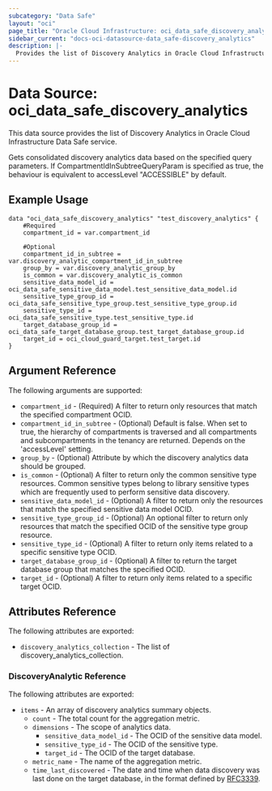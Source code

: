 ```yaml
---
subcategory: "Data Safe"
layout: "oci"
page_title: "Oracle Cloud Infrastructure: oci_data_safe_discovery_analytics"
sidebar_current: "docs-oci-datasource-data_safe-discovery_analytics"
description: |-
  Provides the list of Discovery Analytics in Oracle Cloud Infrastructure Data Safe service
---
```


# Data Source: oci_data_safe_discovery_analytics
This data source provides the list of Discovery Analytics in Oracle Cloud Infrastructure Data Safe service.

Gets consolidated discovery analytics data based on the specified query parameters.
If CompartmentIdInSubtreeQueryParam is specified as true, the behaviour
is equivalent to accessLevel "ACCESSIBLE" by default.


## Example Usage

```hcl
data "oci_data_safe_discovery_analytics" "test_discovery_analytics" {
	#Required
	compartment_id = var.compartment_id

	#Optional
	compartment_id_in_subtree = var.discovery_analytic_compartment_id_in_subtree
	group_by = var.discovery_analytic_group_by
	is_common = var.discovery_analytic_is_common
	sensitive_data_model_id = oci_data_safe_sensitive_data_model.test_sensitive_data_model.id
	sensitive_type_group_id = oci_data_safe_sensitive_type_group.test_sensitive_type_group.id
	sensitive_type_id = oci_data_safe_sensitive_type.test_sensitive_type.id
	target_database_group_id = oci_data_safe_target_database_group.test_target_database_group.id
	target_id = oci_cloud_guard_target.test_target.id
}
```

## Argument Reference

The following arguments are supported:

* `compartment_id` - (Required) A filter to return only resources that match the specified compartment OCID.
* `compartment_id_in_subtree` - (Optional) Default is false. When set to true, the hierarchy of compartments is traversed and all compartments and subcompartments in the tenancy are returned. Depends on the 'accessLevel' setting. 
* `group_by` - (Optional) Attribute by which the discovery analytics data should be grouped.
* `is_common` - (Optional) A filter to return only the common sensitive type resources. Common sensitive types belong to  library sensitive types which are frequently used to perform sensitive data discovery. 
* `sensitive_data_model_id` - (Optional) A filter to return only the resources that match the specified sensitive data model OCID.
* `sensitive_type_group_id` - (Optional) An optional filter to return only resources that match the specified OCID of the sensitive type group resource.
* `sensitive_type_id` - (Optional) A filter to return only items related to a specific sensitive type OCID.
* `target_database_group_id` - (Optional) A filter to return the target database group that matches the specified OCID.
* `target_id` - (Optional) A filter to return only items related to a specific target OCID.


## Attributes Reference

The following attributes are exported:

* `discovery_analytics_collection` - The list of discovery_analytics_collection.

### DiscoveryAnalytic Reference

The following attributes are exported:

* `items` - An array of discovery analytics summary objects.
	* `count` - The total count for the aggregation metric.
	* `dimensions` - The scope of analytics data.
		* `sensitive_data_model_id` - The OCID of the sensitive data model.
		* `sensitive_type_id` - The OCID of the sensitive type.
		* `target_id` - The OCID of the target database.
	* `metric_name` - The name of the aggregation metric.
	* `time_last_discovered` - The date and time when data discovery was last done on the target database, in the format defined by [RFC3339](https://tools.ietf.org/html/rfc3339).

